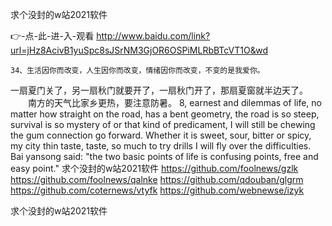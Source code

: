 
求个没封的w站2021软件




👉-点-此-进-入-观看  http://www.baidu.com/link?url=jHz8AcivB1yuSpc8sJSrNM3GjOR6OSPiMLRbBTcVT1O&wd




	34、生活因你而改变，人生因你而改变，情绪因你而改变，不变的是我爱你。
一扇夏门关了，另一扇秋门就要开了，一扇秋门开了，那扇夏窗就半边天了。
　　南方的天气比家乡更热，要注意防暑。
8, earnest and dilemmas of life, no matter how straight on the road, has a bent geometry, the road is so steep, survival is so mystery of or that kind of predicament, I will still be chewing the gum connection go forward.
Whether it is sweet, sour, bitter or spicy, my city thin taste, taste, so much to try drills I will fly over the difficulties.
Bai yansong said: "the two basic points of life is confusing points, free and easy point."
求个没封的w站2021软件 https://github.com/foolnews/gzlk
https://github.com/foolnews/qalnke
https://github.com/qdouban/glgrm
https://github.com/coternews/vtyfk
https://github.com/webnewse/izyk





求个没封的w站2021软件

